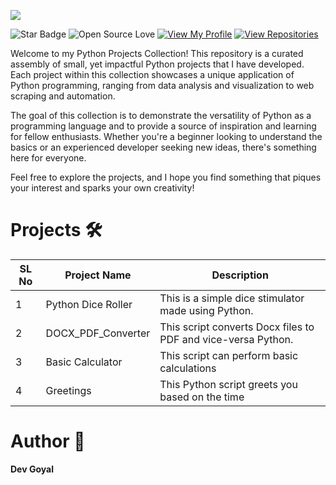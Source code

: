 ![](https://github.com/DevGoyalG/Python-Projects/blob/main/img/readme_header.png)

![Star Badge](https://img.shields.io/static/v1?label=%F0%9F%8C%9F&message=If%20Useful&style=style=flat&color=BC4E99)
![Open Source Love](https://badges.frapsoft.com/os/v1/open-source.svg?v=103)
[![View My Profile](https://img.shields.io/badge/View-My_Profile-green?logo=GitHub)](https://github.com/DevGoyalG)
[![View Repositories](https://img.shields.io/badge/View-My_Repositories-blue?logo=GitHub)](https://github.com/DevGoyalG?tab=repositories)

Welcome to my Python Projects Collection! This repository is a curated assembly of small, yet impactful Python projects that I have developed. Each project within this collection showcases a unique application of Python programming, ranging from data analysis and visualization to web scraping and automation.

The goal of this collection is to demonstrate the versatility of Python as a programming language and to provide a source of inspiration and learning for fellow enthusiasts. Whether you're a beginner looking to understand the basics or an experienced developer seeking new ideas, there's something here for everyone.

Feel free to explore the projects, and I hope you find something that piques your interest and sparks your own creativity!


# Projects 🛠️

| SL No | Project Name      | Description               |
| ----- | ------------------| ------------------------- |
|   1  | Python Dice Roller                  | This is a simple dice stimulator made using Python.                                                     
|   2  | DOCX_PDF_Converter                  | This script converts Docx files to PDF and vice-versa Python.                                                              
|  3  | Basic Calculator                    | This script can perform basic calculations
|  4  | Greetings                           | This Python script greets you based on the time


# Author 🤖
**Dev Goyal**
